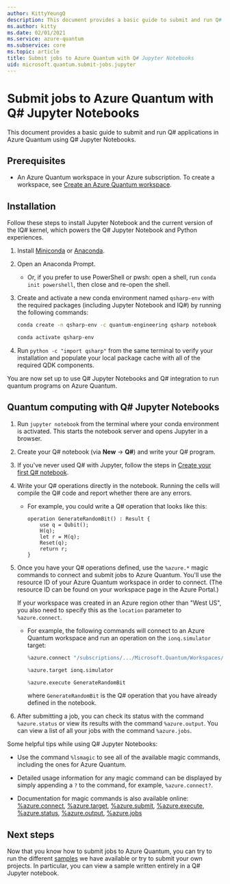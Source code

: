 ```yaml
---
author: KittyYeungQ
description: This document provides a basic guide to submit and run Q# applications in Azure Quantum using Q# Jupyter Notebooks.
ms.author: kitty
ms.date: 02/01/2021
ms.service: azure-quantum
ms.subservice: core
ms.topic: article
title: Submit jobs to Azure Quantum with Q# Jupyter Notebooks
uid: microsoft.quantum.submit-jobs.jupyter
---
```


# Submit jobs to Azure Quantum with Q# Jupyter Notebooks

This document provides a basic guide to submit and run Q# applications in Azure
Quantum using Q# Jupyter Notebooks.

## Prerequisites 

- An Azure Quantum workspace in your Azure subscription. To create
  a workspace, see [Create an Azure Quantum
  workspace](xref:microsoft.quantum.workspaces-portal).

## Installation

Follow these steps to install Jupyter Notebook and the current version of the
IQ# kernel, which powers the Q# Jupyter Notebook and Python experiences.

1. Install [Miniconda](https://docs.conda.io/en/latest/miniconda.html) or
   [Anaconda](https://www.anaconda.com/products/individual#Downloads).
1. Open an Anaconda Prompt.
   - Or, if you prefer to use PowerShell or pwsh: open a shell, run `conda init
     powershell`, then close and re-open the shell.
1. Create and activate a new conda environment named `qsharp-env` with the
   required packages (including Jupyter Notebook and IQ#) by running the
   following commands:

    ```bash
    conda create -n qsharp-env -c quantum-engineering qsharp notebook

    conda activate qsharp-env
    ```

1. Run `python -c "import qsharp"` from the same terminal to verify your
   installation and populate your local package cache with all of the required QDK
   components.

You are now set up to use Q# Jupyter Notebooks and Q# integration to run
quantum programs on Azure Quantum.

## Quantum computing with Q# Jupyter Notebooks

1. Run `jupyter notebook` from the terminal where your conda environment is
   activated. This starts the notebook server and opens Jupyter in a browser.
1. Create your Q# notebook (via **New** → **Q#**) and write your Q# program.
1. If you've never used Q# with Jupyter, follow the steps in [Create your first Q#
    notebook](xref:microsoft.quantum.install-qdk.overview.jupyter).
1. Write your Q# operations directly in the notebook. Running the cells will
   compile the Q# code and report whether there are any errors.
    - For example, you could write a Q# operation that looks like this:

        ```qsharp
        operation GenerateRandomBit() : Result {
            use q = Qubit();
            H(q);
            let r = M(q);
            Reset(q);
            return r;
        }
        ```

1. Once you have your Q# operations defined, use the `%azure.*` magic commands
   to connect and submit jobs to Azure Quantum. You'll use the resource ID of
   your Azure Quantum workspace in order to connect. (The resource ID can be found
   on your workspace page in the Azure Portal.)

   If your workspace was created in an Azure region other than \"West US\", you also
   need to specify this as the `location` parameter to `%azure.connect`.

    - For example, the following commands will connect to an Azure Quantum
      workspace and run an operation on the `ionq.simulator` target:

        ```py
        %azure.connect "/subscriptions/.../Microsoft.Quantum/Workspaces/WORKSPACE_NAME" location="West US"

        %azure.target ionq.simulator

        %azure.execute GenerateRandomBit
        ```

        where `GenerateRandomBit` is the Q# operation that you have already
        defined in the notebook.

1. After submitting a job, you can check its status with the command `%azure.status` or view
   its results with the command `%azure.output`. You can view a list of all your jobs with the command `%azure.jobs`.

Some helpful tips while using Q# Jupyter Notebooks:

- Use the command `%lsmagic` to see all of the available magic commands, including
  the ones for Azure Quantum.
- Detailed usage information for any magic command can be displayed by simply
  appending a `?` to the command, for example, `%azure.connect?`.

- Documentation for magic commands is also available online:
  [%azure.connect](https://docs.microsoft.com/qsharp/api/iqsharp-magic/azure.connect),
  [%azure.target](https://docs.microsoft.com/qsharp/api/iqsharp-magic/azure.target),
  [%azure.submit](https://docs.microsoft.com/qsharp/api/iqsharp-magic/azure.submit),
  [%azure.execute](https://docs.microsoft.com/qsharp/api/iqsharp-magic/azure.execute),
  [%azure.status](https://docs.microsoft.com/qsharp/api/iqsharp-magic/azure.status),
  [%azure.output](https://docs.microsoft.com/qsharp/api/iqsharp-magic/azure.output),
  [%azure.jobs](https://docs.microsoft.com/qsharp/api/iqsharp-magic/azure.jobs)

## Next steps

Now that you know how to submit jobs to Azure Quantum, you can try to run the
different [samples](https://github.com/microsoft/qio-samples) we have
available or try to submit your own projects. In particular, you can view a sample written entirely in a Q# Jupyter notebook.